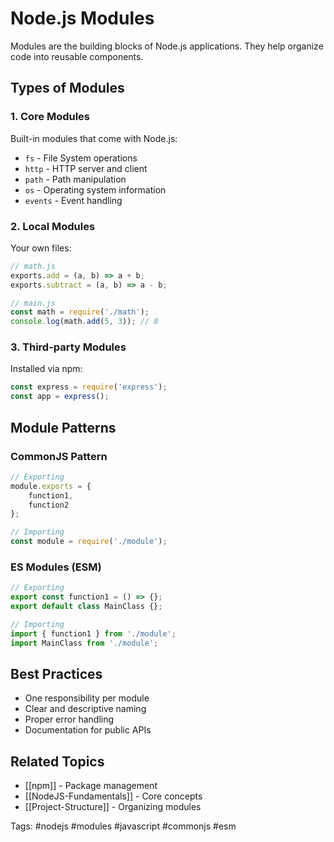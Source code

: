 # Node.js Modules

Modules are the building blocks of Node.js applications. They help organize code into reusable components.

## Types of Modules

### 1. Core Modules
Built-in modules that come with Node.js:
- `fs` - File System operations
- `http` - HTTP server and client
- `path` - Path manipulation
- `os` - Operating system information
- `events` - Event handling

### 2. Local Modules
Your own files:
```javascript
// math.js
exports.add = (a, b) => a + b;
exports.subtract = (a, b) => a - b;

// main.js
const math = require('./math');
console.log(math.add(5, 3)); // 8
```

### 3. Third-party Modules
Installed via npm:
```javascript
const express = require('express');
const app = express();
```

## Module Patterns

### CommonJS Pattern
```javascript
// Exporting
module.exports = {
    function1,
    function2
};

// Importing
const module = require('./module');
```

### ES Modules (ESM)
```javascript
// Exporting
export const function1 = () => {};
export default class MainClass {};

// Importing
import { function1 } from './module';
import MainClass from './module';
```

## Best Practices
- One responsibility per module
- Clear and descriptive naming
- Proper error handling
- Documentation for public APIs

## Related Topics
- [[npm]] - Package management
- [[NodeJS-Fundamentals]] - Core concepts
- [[Project-Structure]] - Organizing modules

Tags: #nodejs #modules #javascript #commonjs #esm
